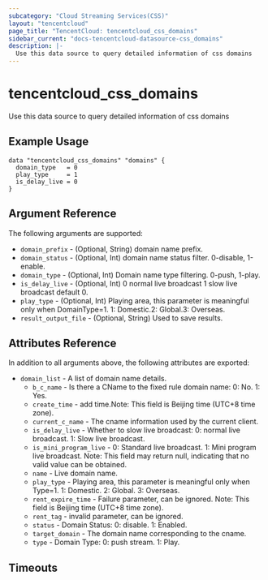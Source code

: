 ```yaml
---
subcategory: "Cloud Streaming Services(CSS)"
layout: "tencentcloud"
page_title: "TencentCloud: tencentcloud_css_domains"
sidebar_current: "docs-tencentcloud-datasource-css_domains"
description: |-
  Use this data source to query detailed information of css domains
---
```


# tencentcloud_css_domains

Use this data source to query detailed information of css domains

## Example Usage

```hcl
data "tencentcloud_css_domains" "domains" {
  domain_type   = 0
  play_type     = 1
  is_delay_live = 0
}
```

## Argument Reference

The following arguments are supported:

* `domain_prefix` - (Optional, String) domain name prefix.
* `domain_status` - (Optional, Int) domain name status filter. 0-disable, 1-enable.
* `domain_type` - (Optional, Int) Domain name type filtering. 0-push, 1-play.
* `is_delay_live` - (Optional, Int) 0 normal live broadcast 1 slow live broadcast default 0.
* `play_type` - (Optional, Int) Playing area, this parameter is meaningful only when DomainType=1. 1: Domestic.2: Global.3: Overseas.
* `result_output_file` - (Optional, String) Used to save results.

## Attributes Reference

In addition to all arguments above, the following attributes are exported:

* `domain_list` - A list of domain name details.
  * `b_c_name` - Is there a CName to the fixed rule domain name: 0: No. 1: Yes.
  * `create_time` - add time.Note: This field is Beijing time (UTC+8 time zone).
  * `current_c_name` - The cname information used by the current client.
  * `is_delay_live` - Whether to slow live broadcast: 0: normal live broadcast. 1: Slow live broadcast.
  * `is_mini_program_live` - 0: Standard live broadcast. 1: Mini program live broadcast. Note: This field may return null, indicating that no valid value can be obtained.
  * `name` - Live domain name.
  * `play_type` - Playing area, this parameter is meaningful only when Type=1. 1: Domestic. 2: Global. 3: Overseas.
  * `rent_expire_time` - Failure parameter, can be ignored. Note: This field is Beijing time (UTC+8 time zone).
  * `rent_tag` - invalid parameter, can be ignored.
  * `status` - Domain Status: 0: disable. 1: Enabled.
  * `target_domain` - The domain name corresponding to the cname.
  * `type` - Domain Type: 0: push stream. 1: Play.


## Timeouts

<no value>


